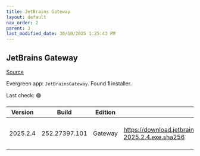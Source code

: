 ```yaml
---
title: JetBrains Gateway
layout: default
nav_order: 2
parent: J
last_modified_date: 30/10/2025 1:25:43 PM
---
```


## JetBrains Gateway

[Source](https://www.jetbrains.com/)

Evergreen app: `JetBrainsGateway`. Found **1** installer.

Last check: 🟢

| Version  | Build         | Edition | Sha256                                                                           | Date       | Size      | Type | URI                                                                                                                                                    |
| -------- | ------------- | ------- | -------------------------------------------------------------------------------- | ---------- | --------- | ---- | ------------------------------------------------------------------------------------------------------------------------------------------------------ |
| 2025.2.4 | 252.27397.101 | Gateway | https://download.jetbrains.com/idea/gateway/JetBrainsGateway-2025.2.4.exe.sha256 | 23/10/2025 | 347702160 | exe  | [https://download.jetbrains.com/idea/gateway/JetBrainsGateway-2025.2.4.exe](https://download.jetbrains.com/idea/gateway/JetBrainsGateway-2025.2.4.exe) |
